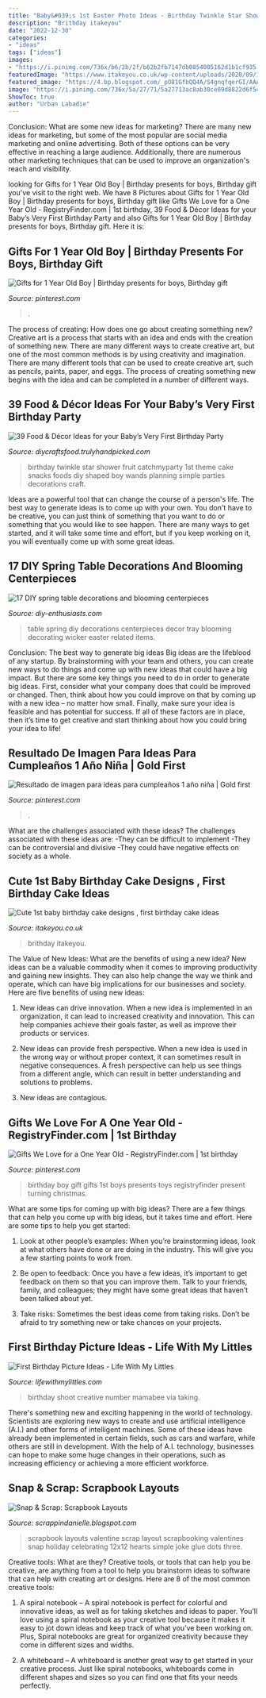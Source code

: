 ```yaml
---
title: "Baby&#039;s 1st Easter Photo Ideas - Birthday Twinkle Star Shower Fruit Catchmyparty 1st Theme Cake Snacks Foods Diy Shaped Boy Wands Planning Simple Parties Decorations Craft"
description: "Brithday itakeyou"
date: "2022-12-30"
categories:
- "ideas"
tags: ["ideas"]
images:
- "https://i.pinimg.com/736x/b6/2b/2f/b62b2fb7147db0854005162d1b1cf935.jpg"
featuredImage: "https://www.itakeyou.co.uk/wp-content/uploads/2020/09/1st-brithday-cake.jpg"
featured_image: "https://4.bp.blogspot.com/_pO81GfbQQ4A/S4gnqfqerGI/AAAAAAAAAXk/W0UMaQEvAIo/s1600/DanielleHunterSimpleStoriesThreeofHeartsFeb.JPG"
image: "https://i.pinimg.com/736x/5a/27/71/5a27713ac8ab30ce09d8822d6f54c59e.jpg"
ShowToc: true
author: "Urban Labadie"
---
```



Conclusion: What are some new ideas for marketing?
There are many new ideas for marketing, but some of the most popular are social media marketing and online advertising. Both of these options can be very effective in reaching a large audience. Additionally, there are numerous other marketing techniques that can be used to improve an organization's reach and visibility.

	

		
looking for Gifts for 1 Year Old Boy | Birthday presents for boys, Birthday gift you've visit to the right web. We have 8 Pictures about Gifts for 1 Year Old Boy | Birthday presents for boys, Birthday gift like Gifts We Love for a One Year Old - RegistryFinder.com | 1st birthday, 39 Food &amp; Décor Ideas for your Baby’s Very First Birthday Party and also Gifts for 1 Year Old Boy | Birthday presents for boys, Birthday gift. Here it is:
		
    
## Gifts For 1 Year Old Boy | Birthday Presents For Boys, Birthday Gift

<img loading=lazy src="https://i.pinimg.com/736x/b6/2b/2f/b62b2fb7147db0854005162d1b1cf935.jpg" onerror="this.onerror=null;this.src='https://tse4.mm.bing.net/th?id=OIP.R-4DqcD70Lx7zmjiWCfpPwHaLH&amp;pid=15.1';" alt="Gifts for 1 Year Old Boy | Birthday presents for boys, Birthday gift">

_Source: pinterest.com_

>. 

	

The process of creating: How does one go about creating something new?
Creative art is a process that starts with an idea and ends with the creation of something new. There are many different ways to create creative art, but one of the most common methods is by using creativity and imagination. There are many different tools that can be used to create creative art, such as pencils, paints, paper, and eggs. The process of creating something new begins with the idea and can be completed in a number of different ways.

    
## 39 Food &amp; Décor Ideas For Your Baby’s Very First Birthday Party

<img loading=lazy src="https://diycraftsfood.trulyhandpicked.com/wp-content/uploads/2016/04/1st-birthday-party_h4.jpg" onerror="this.onerror=null;this.src='https://tse1.mm.bing.net/th?id=OIP.IuahjgOoprkOhWOWVrriQwHaLG&amp;pid=15.1';" alt="39 Food &amp; Décor Ideas for your Baby’s Very First Birthday Party">

_Source: diycraftsfood.trulyhandpicked.com_

>birthday twinkle star shower fruit catchmyparty 1st theme cake snacks foods diy shaped boy wands planning simple parties decorations craft. 

	

Ideas are a powerful tool that can change the course of a person's life. The best way to generate ideas is to come up with your own. You don't have to be creative, you can just think of something that you want to do or something that you would like to see happen. There are many ways to get started, and it will take some time and effort, but if you keep working on it, you will eventually come up with some great ideas.

    
## 17 DIY Spring Table Decorations And Blooming Centerpieces

<img loading=lazy src="https://www.diy-enthusiasts.com/wp-content/uploads/2014/04/diy-spring-table-decorations-rose-blooming-hyacinths-wicker-tray-arrangement-couch-table.jpg" onerror="this.onerror=null;this.src='https://tse3.mm.bing.net/th?id=OIP.CTEd7Hl43hTVrVILuELg5QHaK-&amp;pid=15.1';" alt="17 DIY spring table decorations and blooming centerpieces">

_Source: diy-enthusiasts.com_

>table spring diy decorations centerpieces decor tray blooming decorating wicker easter related items. 

	

Conclusion: The best way to generate big ideas
Big ideas are the lifeblood of any startup. By brainstorming with your team and others, you can create new ways to do things and come up with new ideas that could have a big impact. But there are some key things you need to do in order to generate big ideas. First, consider what your company does that could be improved or changed. Then, think about how you could improve on that by coming up with a new idea – no matter how small. Finally, make sure your idea is feasible and has potential for success. If all of these factors are in place, then it’s time to get creative and start thinking about how you could bring your idea to life!

    
## Resultado De Imagen Para Ideas Para Cumpleaños 1 Año Niña | Gold First

<img loading=lazy src="https://i.pinimg.com/736x/87/c2/ce/87c2ce9c0c5a6d0f8a9696b5e8aa1cda.jpg" onerror="this.onerror=null;this.src='https://tse1.mm.bing.net/th?id=OIP.m-X1YV8L3AzORGs2Csu9IwHaLH&amp;pid=15.1';" alt="Resultado de imagen para ideas para cumpleaños 1 año niña | Gold first">

_Source: pinterest.com_

>. 

	

What are the challenges associated with these ideas?
The challenges associated with these ideas are: 
-They can be difficult to implement
-They can be controversial and divisive
-They could have negative effects on society as a whole.

    
## Cute 1st Baby Birthday Cake Designs , First Birthday Cake Ideas

<img loading=lazy src="https://www.itakeyou.co.uk/wp-content/uploads/2020/09/1st-brithday-cake.jpg" onerror="this.onerror=null;this.src='https://tse2.mm.bing.net/th?id=OIP.9xcxUvRH1TxzLzjjckUQuQHaOS&amp;pid=15.1';" alt="Cute 1st baby birthday cake designs , first birthday cake ideas">

_Source: itakeyou.co.uk_

>brithday itakeyou. 

	

The Value of New Ideas: What are the benefits of using a new idea?
New ideas can be a valuable commodity when it comes to improving productivity and gaining new insights. They can also help change the way we think and operate, which can have big implications for our businesses and society. Here are five benefits of using new ideas:
1. New ideas can drive innovation. When a new idea is implemented in an organization, it can lead to increased creativity and innovation. This can help companies achieve their goals faster, as well as improve their products or services.

2. New ideas can provide fresh perspective. When a new idea is used in the wrong way or without proper context, it can sometimes result in negative consequences. A fresh perspective can help us see things from a different angle, which can result in better understanding and solutions to problems.

3. New ideas are contagious.

    
## Gifts We Love For A One Year Old - RegistryFinder.com | 1st Birthday

<img loading=lazy src="https://i.pinimg.com/736x/5a/27/71/5a27713ac8ab30ce09d8822d6f54c59e.jpg" onerror="this.onerror=null;this.src='https://tse3.mm.bing.net/th?id=OIP.M9tIzWmgEK5hjb8rY0aFIAHaLH&amp;pid=15.1';" alt="Gifts We Love for a One Year Old - RegistryFinder.com | 1st birthday">

_Source: pinterest.com_

>birthday boy gift gifts 1st boys presents toys registryfinder present turning christmas. 

	

What are some tips for coming up with big ideas?
There are a few things that can help you come up with big ideas, but it takes time and effort. Here are some tips to help you get started:
1. Look at other people’s examples: When you’re brainstorming ideas, look at what others have done or are doing in the industry. This will give you a few starting points to work from.

2. Be open to feedback: Once you have a few ideas, it’s important to get feedback on them so that you can improve them. Talk to your friends, family, and colleagues; they might have some great ideas that haven’t been talked about yet.

3. Take risks: Sometimes the best ideas come from taking risks. Don’t be afraid to try something new or take chances on your projects.

    
## First Birthday Picture Ideas - Life With My Littles

<img loading=lazy src="https://i0.wp.com/farm1.staticflickr.com/709/20127250743_b279ae0bb5_b.jpg?resize=640%2C960&amp;ssl=1" onerror="this.onerror=null;this.src='https://tse4.mm.bing.net/th?id=OIP.AUc_NXrKsgTIUYlmOLJN-AHaLH&amp;pid=15.1';" alt="First Birthday Picture Ideas - Life With My Littles">

_Source: lifewithmylittles.com_

>birthday shoot creative number mamabee via taking. 

	

There's something new and exciting happening in the world of technology. Scientists are exploring new ways to create and use artificial intelligence (A.I.) and other forms of intelligent machines. Some of these ideas have already been implemented in certain fields, such as cars and warfare, while others are still in development. With the help of A.I. technology, businesses can hope to make some huge changes in their operations, such as increasing efficiency or achieving a more efficient workforce.

    
## Snap &amp; Scrap: Scrapbook Layouts

<img loading=lazy src="https://4.bp.blogspot.com/_pO81GfbQQ4A/S4gnqfqerGI/AAAAAAAAAXk/W0UMaQEvAIo/s1600/DanielleHunterSimpleStoriesThreeofHeartsFeb.JPG" onerror="this.onerror=null;this.src='https://tse1.mm.bing.net/th?id=OIP.TP7Q-RHWmEEfpU-tQFjfRwHaHa&amp;pid=15.1';" alt="Snap &amp; Scrap: Scrapbook Layouts">

_Source: scrappindanielle.blogspot.com_

>scrapbook layouts valentine scrap layout scrapbooking valentines snap holiday celebrating 12x12 hearts simple joke glue dots three. 

	

Creative tools: What are they?
Creative tools, or tools that can help you be creative, are anything from a tool to help you brainstorm ideas to software that can help with creating art or designs. Here are 8 of the most common creative tools:
1. A spiral notebook – A spiral notebook is perfect for colorful and innovative ideas, as well as for taking sketches and ideas to paper. You’ll love using a spiral notebook as your creative tool because it makes it easy to jot down ideas and keep track of what you’ve been working on. Plus, Spiral notebooks are great for organized creativity because they come in different sizes and widths.

2. A whiteboard – A whiteboard is another great way to get started in your creative process. Just like spiral notebooks, whiteboards come in different shapes and sizes so you can find one that fits your needs perfectly.

